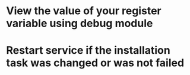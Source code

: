 # View the value of your register variable using debug module
# Restart service if the installation task was changed or was not failed